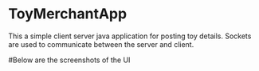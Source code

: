 # ToyMerchantApp
This a simple client server java application for posting toy details. Sockets are used to communicate between the server and client.

#Below are the screenshots of the UI
